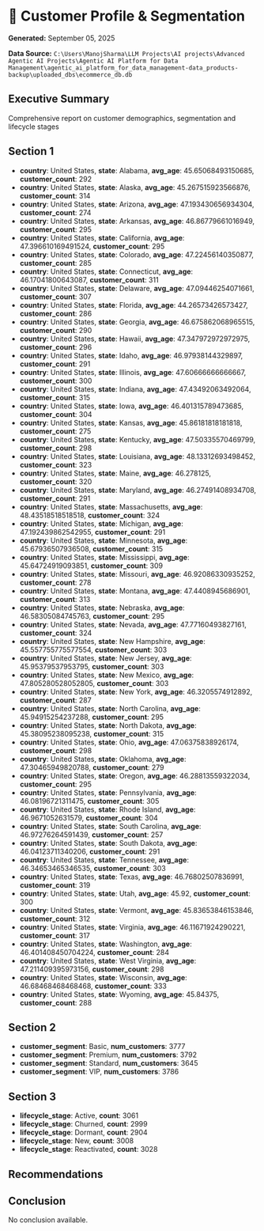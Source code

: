 # 📝 Customer Profile & Segmentation
**Generated:** September 05, 2025

**Data Source:** `C:\Users\ManojSharma\LLM Projects\AI projects\Advanced Agentic AI Projects\Agentic AI Platform for Data Management\agentic_ai_platform_for_data_management-data_products-backup\uploaded_dbs\ecommerce_db.db`

## Executive Summary

Comprehensive report on customer demographics, segmentation and lifecycle stages

## Section 1
- **country**: United States, **state**: Alabama, **avg_age**: 45.65068493150685, **customer_count**: 292
- **country**: United States, **state**: Alaska, **avg_age**: 45.267515923566876, **customer_count**: 314
- **country**: United States, **state**: Arizona, **avg_age**: 47.193430656934304, **customer_count**: 274
- **country**: United States, **state**: Arkansas, **avg_age**: 46.86779661016949, **customer_count**: 295
- **country**: United States, **state**: California, **avg_age**: 47.396610169491524, **customer_count**: 295
- **country**: United States, **state**: Colorado, **avg_age**: 47.22456140350877, **customer_count**: 285
- **country**: United States, **state**: Connecticut, **avg_age**: 46.17041800643087, **customer_count**: 311
- **country**: United States, **state**: Delaware, **avg_age**: 47.09446254071661, **customer_count**: 307
- **country**: United States, **state**: Florida, **avg_age**: 44.26573426573427, **customer_count**: 286
- **country**: United States, **state**: Georgia, **avg_age**: 46.675862068965515, **customer_count**: 290
- **country**: United States, **state**: Hawaii, **avg_age**: 47.347972972972975, **customer_count**: 296
- **country**: United States, **state**: Idaho, **avg_age**: 46.97938144329897, **customer_count**: 291
- **country**: United States, **state**: Illinois, **avg_age**: 47.60666666666667, **customer_count**: 300
- **country**: United States, **state**: Indiana, **avg_age**: 47.43492063492064, **customer_count**: 315
- **country**: United States, **state**: Iowa, **avg_age**: 46.401315789473685, **customer_count**: 304
- **country**: United States, **state**: Kansas, **avg_age**: 45.86181818181818, **customer_count**: 275
- **country**: United States, **state**: Kentucky, **avg_age**: 47.50335570469799, **customer_count**: 298
- **country**: United States, **state**: Louisiana, **avg_age**: 48.13312693498452, **customer_count**: 323
- **country**: United States, **state**: Maine, **avg_age**: 46.278125, **customer_count**: 320
- **country**: United States, **state**: Maryland, **avg_age**: 46.27491408934708, **customer_count**: 291
- **country**: United States, **state**: Massachusetts, **avg_age**: 48.43518518518518, **customer_count**: 324
- **country**: United States, **state**: Michigan, **avg_age**: 47.192439862542955, **customer_count**: 291
- **country**: United States, **state**: Minnesota, **avg_age**: 45.67936507936508, **customer_count**: 315
- **country**: United States, **state**: Mississippi, **avg_age**: 45.64724919093851, **customer_count**: 309
- **country**: United States, **state**: Missouri, **avg_age**: 46.92086330935252, **customer_count**: 278
- **country**: United States, **state**: Montana, **avg_age**: 47.4408945686901, **customer_count**: 313
- **country**: United States, **state**: Nebraska, **avg_age**: 46.58305084745763, **customer_count**: 295
- **country**: United States, **state**: Nevada, **avg_age**: 47.77160493827161, **customer_count**: 324
- **country**: United States, **state**: New Hampshire, **avg_age**: 45.557755775577554, **customer_count**: 303
- **country**: United States, **state**: New Jersey, **avg_age**: 45.95379537953795, **customer_count**: 303
- **country**: United States, **state**: New Mexico, **avg_age**: 47.805280528052805, **customer_count**: 303
- **country**: United States, **state**: New York, **avg_age**: 46.3205574912892, **customer_count**: 287
- **country**: United States, **state**: North Carolina, **avg_age**: 45.94915254237288, **customer_count**: 295
- **country**: United States, **state**: North Dakota, **avg_age**: 45.38095238095238, **customer_count**: 315
- **country**: United States, **state**: Ohio, **avg_age**: 47.06375838926174, **customer_count**: 298
- **country**: United States, **state**: Oklahoma, **avg_age**: 47.30465949820788, **customer_count**: 279
- **country**: United States, **state**: Oregon, **avg_age**: 46.28813559322034, **customer_count**: 295
- **country**: United States, **state**: Pennsylvania, **avg_age**: 46.08196721311475, **customer_count**: 305
- **country**: United States, **state**: Rhode Island, **avg_age**: 46.9671052631579, **customer_count**: 304
- **country**: United States, **state**: South Carolina, **avg_age**: 46.97276264591439, **customer_count**: 257
- **country**: United States, **state**: South Dakota, **avg_age**: 46.04123711340206, **customer_count**: 291
- **country**: United States, **state**: Tennessee, **avg_age**: 46.34653465346535, **customer_count**: 303
- **country**: United States, **state**: Texas, **avg_age**: 46.76802507836991, **customer_count**: 319
- **country**: United States, **state**: Utah, **avg_age**: 45.92, **customer_count**: 300
- **country**: United States, **state**: Vermont, **avg_age**: 45.83653846153846, **customer_count**: 312
- **country**: United States, **state**: Virginia, **avg_age**: 46.11671924290221, **customer_count**: 317
- **country**: United States, **state**: Washington, **avg_age**: 46.401408450704224, **customer_count**: 284
- **country**: United States, **state**: West Virginia, **avg_age**: 47.211409395973156, **customer_count**: 298
- **country**: United States, **state**: Wisconsin, **avg_age**: 46.68468468468468, **customer_count**: 333
- **country**: United States, **state**: Wyoming, **avg_age**: 45.84375, **customer_count**: 288

## Section 2
- **customer_segment**: Basic, **num_customers**: 3777
- **customer_segment**: Premium, **num_customers**: 3792
- **customer_segment**: Standard, **num_customers**: 3645
- **customer_segment**: VIP, **num_customers**: 3786

## Section 3
- **lifecycle_stage**: Active, **count**: 3061
- **lifecycle_stage**: Churned, **count**: 2999
- **lifecycle_stage**: Dormant, **count**: 2904
- **lifecycle_stage**: New, **count**: 3008
- **lifecycle_stage**: Reactivated, **count**: 3028

## Recommendations

## Conclusion

No conclusion available.